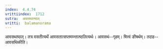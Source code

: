 ```yaml
---
index:  4.4.74
vrittiindex:  1712
sutra:  आवसथात्ष्ठल्
vritti:  balamanorama 
---
```


आवसथाष्ठल्। तत्र वसतीत्यर्थे आवसतात्सप्तमय्न्तात्ष्ठलित्यर्थः। आवसथं--गृहम्। षित्त्वं ङीषर्थम्। तदाह--आवसथिकीति। 

